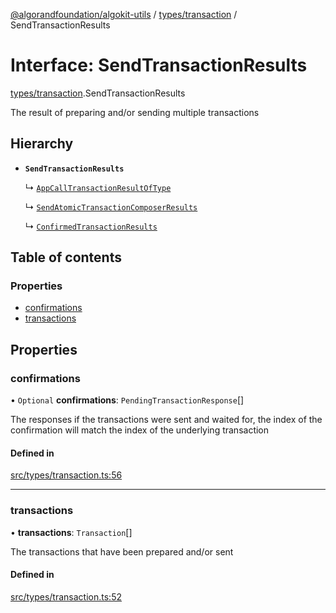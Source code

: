 [@algorandfoundation/algokit-utils](../README.md) / [types/transaction](../modules/types_transaction.md) / SendTransactionResults

# Interface: SendTransactionResults

[types/transaction](../modules/types_transaction.md).SendTransactionResults

The result of preparing and/or sending multiple transactions

## Hierarchy

- **`SendTransactionResults`**

  ↳ [`AppCallTransactionResultOfType`](types_app.AppCallTransactionResultOfType.md)

  ↳ [`SendAtomicTransactionComposerResults`](types_transaction.SendAtomicTransactionComposerResults.md)

  ↳ [`ConfirmedTransactionResults`](types_transaction.ConfirmedTransactionResults.md)

## Table of contents

### Properties

- [confirmations](types_transaction.SendTransactionResults.md#confirmations)
- [transactions](types_transaction.SendTransactionResults.md#transactions)

## Properties

### confirmations

• `Optional` **confirmations**: `PendingTransactionResponse`[]

The responses if the transactions were sent and waited for,
the index of the confirmation will match the index of the underlying transaction

#### Defined in

[src/types/transaction.ts:56](https://github.com/algorandfoundation/algokit-utils-ts/blob/main/src/types/transaction.ts#L56)

___

### transactions

• **transactions**: `Transaction`[]

The transactions that have been prepared and/or sent

#### Defined in

[src/types/transaction.ts:52](https://github.com/algorandfoundation/algokit-utils-ts/blob/main/src/types/transaction.ts#L52)

